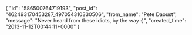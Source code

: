  {
   "id": "586500764719193",
   "post_id": "462493170453287_497054310330506",
   "from_name": "Pete Daoust",
   "message": "Never heard from these idiots, by the way :)",
   "created_time": "2013-11-12T00:44:11+0000"
 }
